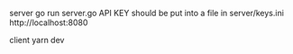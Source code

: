 server
go run server.go
API KEY should be put into a file in server/keys.ini
http://localhost:8080

client
yarn dev